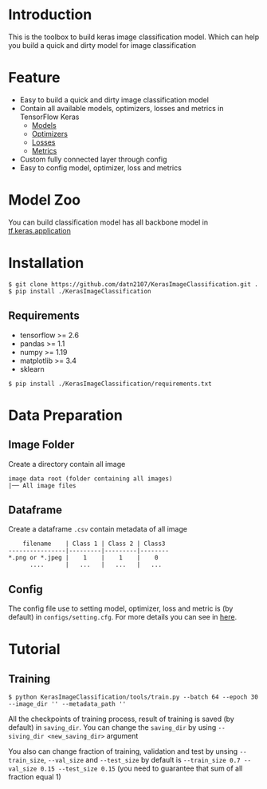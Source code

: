 # Introduction

This is the toolbox to build keras image classification model. Which can help you build a quick and dirty model for
image classification

# Feature

* Easy to build a quick and dirty image classification model
* Contain all available models, optimizers, losses and metrics in TensorFlow Keras
    * [Models](https://www.tensorflow.org/api_docs/python/tf/keras/applications)
    * [Optimizers](https://www.tensorflow.org/api_docs/python/tf/keras/optimizers)
    * [Losses](https://www.tensorflow.org/api_docs/python/tf/keras/losses)
    * [Metrics](https://www.tensorflow.org/api_docs/python/tf/keras/metrics)
* Custom fully connected layer through config
* Easy to config model, optimizer, loss and metrics

# Model Zoo 

You can build classification model has all backbone model in 
[tf.keras.application](https://www.tensorflow.org/api_docs/python/tf/keras/applications#functions)

# Installation

```shell
$ git clone https://github.com/datn2107/KerasImageClassification.git . 
$ pip install ./KerasImageClassification
```

## Requirements
* tensorflow >= 2.6
* pandas >= 1.1
* numpy >= 1.19
* matplotlib >= 3.4
* sklearn

```shell
$ pip install ./KerasImageClassification/requirements.txt
```

# Data Preparation

## Image Folder
Create a directory contain all image
```
image data root (folder containing all images)
|── All image files 
```

## Dataframe
Create a dataframe `.csv` contain metadata of all image
```
    filename    | Class 1 | Class 2 | Class3
----------------|---------|---------|-------- 
*.png or *.jpeg |    1    |    1    |    0
      ....      |   ...   |   ...   |   ...
```

## Config

The config file use to setting model, optimizer, loss and metric is (by default) in `configs/setting.cfg`. 
For more details you can see in [here](https://github.com/datn2107/KerasImageClassification/tree/master/configs).

# Tutorial 

## Training
```shell
$ python KerasImageClassification/tools/train.py --batch 64 --epoch 30 --image_dir '' --metadata_path '' 
```
All the checkpoints of training process, result of training is saved (by default) in `saving_dir`. 
You can change the `saving_dir` by using `--siving_dir <new_saving_dir>` argument

You also can change fraction of training, validation and test by unsing `--train_size`, `--val_size` and `--test_size` 
by default is `--train_size 0.7 --val_size 0.15 --test_size 0.15` (you need to guarantee that sum of all fraction equal 1)

